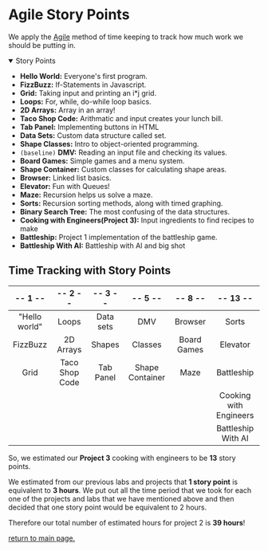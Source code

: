 # Agile Story Points
We apply the [Agile](https://en.wikipedia.org/wiki/Agile_software_development) method of time keeping to track how much work we should be putting in.

<details open>
<summary>Story Points</summary>

- **Hello World:** Everyone's first program.
- **FizzBuzz:** If-Statements in Javascript.
- **Grid:** Taking input and printing an i*j grid.
- **Loops:** For, while, do-while loop basics.
- **2D Arrays:** Array in an array!
- **Taco Shop Code:** Arithmatic and input creates your lunch bill.
- **Tab Panel:** Implementing buttons in HTML
- **Data Sets:** Custom data structure called set.
- **Shape Classes:** Intro to object-oriented programming.
- `(baseline)` **DMV:** Reading an input file and checking its values.
- **Board Games:** Simple games and a menu system.
- **Shape Container:** Custom classes for calculating shape areas.
- **Browser:** Linked list basics.
- **Elevator:** Fun with Queues!
- **Maze:** Recursion helps us solve a maze.
- **Sorts:** Recursion sorting methods, along with timed graphing.
- **Binary Search Tree:** The most confusing of the data structures.
- **Cooking with Engineers(Project 3):** Input ingredients to find recipes to make
- **Battleship:** Project 1 implementation of the battleship game.
- **Battleship With AI:** Battleship with AI and big shot


</details>

## Time Tracking with Story Points

| -- 1 -- | -- 2 -- | -- 3 -- | -- 5 -- | -- 8 -- | -- 13 -- |
| :--: | :--: | :--: | :--: | :--: | :--: |
| "Hello world"	| Loops	| Data sets	| DMV | Browser |	Sorts |
| FizzBuzz | 2D Arrays | Shapes | Classes | Board Games | Elevator | Binary Search Tree |
| Grid | Taco Shop Code | Tab Panel | Shape Container | Maze | Battleship |
|  |  |  |  |  | Cooking with Engineers |
|  |  |  |  |  | Battleship With AI | 

So, we estimated our **Project 3** cooking with engineers to be **13** story points.

We estimated from our previous labs and projects that **1 story point** is equivalent to **3 hours**. We put out all the time period that we took for each one of the projects and labs that we have mentioned above and then decided that one story point would be equivalent to 2 hours.

Therefore our total number of estimated hours for project 2 is **39 hours**!

[return to main page.](README.md)
